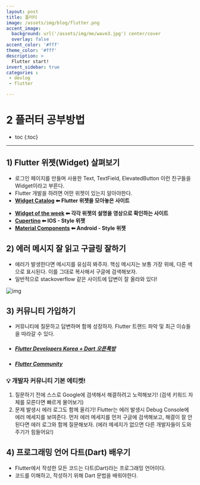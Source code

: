 ```yaml
---
layout: post
title: 플러터
image: /assets/img/blog/flutter.png
accent_image: 
  background: url('/assets/img/me/wave3.jpg') center/cover
  overlay: false
accent_color: '#fff'
theme_color: '#fff'
description: >
  Flutter start!
invert_sidebar: true
categories :
 - devlog	
 - flutter

---
```


# 2 플러터 공부방법



* toc
{:toc}
---



## 1) Flutter 위젯(Widget) 살펴보기

* 로그인 페이지를 만들며 사용한 Text, TextField, ElevatedButton 이런 친구들을 Widget이라고 부른다.
* Flutter 개발을 하려면 어떤 위젯이 있는지 알아야한다.
* **[Widget Catalog](https://docs.flutter.dev/development/ui/widgets) ⬅ Flutter 위젯을 모아놓은 사이트**
- **[Widget of the week](https://www.youtube.com/playlist?list=PLjxrf2q8roU23XGwz3Km7sQZFTdB996iG) ⬅ 각각 위젯의 설명을 영상으로 확인하는 사이트**
- **[Cupertino](https://docs.flutter.dev/ui/widgets/cupertino) ⬅ IOS - Style 위젯**
- **[Material Components](https://docs.flutter.dev/ui/widgets/material) ⬅ Android - Style 위젯**



## 2) 에러 메시지 잘 읽고 구글링 잘하기

* 에러가 발생한다면 메시지를 유심히 봐주자. 핵심 메시지는 보통 가장 위에, 다른 색으로 표시된다. 이를 그대로 복사해서 구글에 검색해보자.
* 일반적으로 stackoverflow 같은 사이트에 답변이 잘 올라와 있다!

![img](https://teamsparta.notion.site/image/https%3A%2F%2Fs3-us-west-2.amazonaws.com%2Fsecure.notion-static.com%2Faa9789e5-5f07-424d-b4a1-8b0e3b5dec55%2FScreen_Shot_2022-08-29_at_5.31.19_AM.png?id=7d607345-4cef-42b4-9fa0-978d922ae896&table=block&spaceId=83c75a39-3aba-4ba4-a792-7aefe4b07895&width=2000&userId=&cache=v2)



## 3) 커뮤니티 가입하기

* 커뮤니티에 질문하고 답변하며 함께 성장하자. Flutter 트랜드 파악 및 최근 이슈들을 따라갈 수 있다.
* ##### [Flutter Developers Korea + Dart 오픈톡방](https://open.kakao.com/o/gYyufB6)
* ##### [Flutter Community](https://flutter.dev/community)



###  💡 **개발자 커뮤니티 기본 에티켓!**

1. 질문하기 전에 스스로 Google에 검색해서 해결하려고 노력해보기! (검색 키워드 자체를 모른다면 빠르게 물어보기)
2. 문제 발생시 에러 로그도 함께 올리기! Flutter는 에러 발생시 Debug Console에 에러 메세지를 보여준다. 먼저 에러 메세지를 먼저 구글에 검색해보고, 해결이 잘 안된다면 에러 로그와 함께 질문해보자. (에러 메세지가 없으면 다른 개발자들이 도와주기가 힘들어요!) 



## 4) 프로그래밍 언어 다트(Dart) 배우기

* Flutter에서 작성한 모든 코드는 다트(Dart)라는 프로그래밍 언어이다. 
* 코드를 이해하고, 작성하기 위해 Dart 문법을 배워야한다.